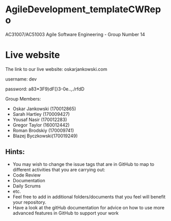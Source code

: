 # AgileDevelopment_templateCWRepo
AC31007/AC51003 Agile Software Engineering - Group Number 14

# Live website
The link to our live website: oskarjankowski.com

username: dev

password: a83*3F9)dF[}3-0e..,./rfdD

Group Members:
- Oskar Jankowski (170012865)
- Sarah Hartley (170009427)
- Yousaf Nasir (170012283)
- Gregor Taylor (160012442)
- Roman Brodskiy (170009741)
- Blazej Byczkowski(170019249)

## Hints:
- You may wish to change the issue tags that are in GitHub to map to different activities that you are carrying out:
 - Code Review
 - Documentation
 - Daily Scrums
 - etc.
- Feel free to add in additional folders/documents that you feel will benefit your repository.
- Have a look at the gitHub documentation for advice on how to use more advanced features in GitHub to support your work
